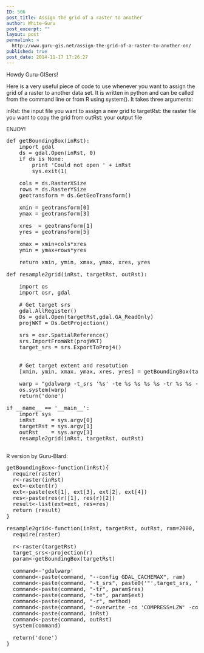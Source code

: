 ```yaml
---
ID: 506
post_title: Assign the grid of a raster to another
author: White-Guru
post_excerpt: ""
layout: post
permalink: >
  http://www.guru-gis.net/assign-the-grid-of-a-raster-to-another-on/
published: true
post_date: 2014-11-17 17:26:27
---
```

Howdy Guru-GISers!

Here is a very useful piece of code to use whenever you want to assign the grid of a raster to another data set. It is written in python and can be called from the command line or from R using system().
It takes three arguments:

inRst: the input file you want to assign a new grid to
targetRst: the raster file you want to copy the grid from
outRst: your output file

ENJOY!



<pre lang="python">
def getBoundingBox(inRst):
    import gdal
    ds = gdal.Open(inRst, 0)
    if ds is None:
        print 'Could not open ' + inRst
        sys.exit(1)
    
    cols = ds.RasterXSize
    rows = ds.RasterYSize
    geotransform = ds.GetGeoTransform()
    
    xmin = geotransform[0]
    ymax = geotransform[3]
    
    xres  = geotransform[1]
    yres = geotransform[5]
    
    xmax = xmin+cols*xres
    ymin = ymax+rows*yres
    
    return xmin, ymin, xmax, ymax, xres, yres 

def resample2grid(inRst, targetRst, outRst):
    
    import os
    import osr, gdal
    
    # Get target srs
    gdal.AllRegister()
    Ds = gdal.Open(targetRst,gdal.GA_ReadOnly)
    projWKT = Ds.GetProjection()
    
    srs = osr.SpatialReference()
    srs.ImportFromWkt(projWKT)                  
    target_srs = srs.ExportToProj4()


    # Get target extent and resotution
    [xmin, ymin, xmax, ymax, xres, yres] = getBoundingBox(targetRst)

    warp = "gdalwarp -t_srs '%s' -te %s %s %s %s -tr %s %s -r average  -overwrite -co 'COMPRESS=LZW' -co 'TILED=YES' %s %s"%(target_srs,xmin, ymin, xmax, ymax, xres, abs(yres), inRst, outRst )
    os.system(warp)
    return('done')

if __name__ == '__main__':
    import sys
    inRst     = sys.argv[0]
    targetRst = sys.argv[1]
    outRst    = sys.argv[3]
    resample2grid(inRst, targetRst, outRst)

</pre>


R version by Guru-Blard:
<!--more-->
<pre lang="rsplus">
getBoundingBox<-function(inRst){
  require(raster)
  r<-raster(inRst)
  ext<-extent(r)
  ext<-paste(ext[1], ext[3], ext[2], ext[4])
  res<-paste(res(r)[1], res(r)[2])
  result<-list(ext=ext, res=res)
  return (result)
}

resample2grid<-function(inRst, targetRst, outRst, ram=2000, method="cubic"){
  require(raster)
  
  r<-raster(targetRst)
  target_srs<-projection(r)                                               #Get or set the coordinate reference system (CRS) of a Raster* object.
  param<-getBoundingBox(targetRst)                                        #Get raster bounding box and x,y resolution
  
  command<-'gdalwarp'                                                     #image reprojection and warping utility
  command<-paste(command, "--config GDAL_CACHEMAX", ram)                  #Speed-up with more cache (avice: max 1/3 of your total RAM)
  command<-paste(command, "-t_srs", paste0('"',target_srs, '"'))          #target spatial reference set. The coordinate systems that can be passed are anything supported by the OGRSpatialReference.SetFromUserInput() call, which includes EPSG PCS and GCSes (ie. EPSG:4296), PROJ.4 declarations (as above), or the name of a .prf file containing well known text.
  command<-paste(command, "-tr", param$res)                               #set output file resolution (in target georeferenced units)
  command<-paste(command, "-te", param$ext)                               #set georeferenced extents of output file to be created (in target SRS).
  command<-paste(command, "-r", method)                                   #Resampling method to use. See http://www.gdal.org/gdalwarp.html for available methods are:
  command<-paste(command, "-overwrite -co 'COMPRESS=LZW' -co 'TILED=YES'")
  command<-paste(command, inRst)
  command<-paste(command, outRst)
  system(command)

  return('done')
}

</pre>